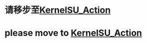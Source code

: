 # 请移步至[KernelSU_Action](https://github.com/Ling-LuoYi/KernelSU_Action)

# please move to [KernelSU_Action](https://github.com/Ling-LuoYi/KernelSU_Action)
